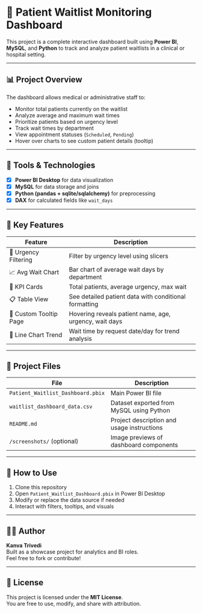 # 🏥 Patient Waitlist Monitoring Dashboard

This project is a complete interactive dashboard built using **Power BI**, **MySQL**, and **Python** to track and analyze patient waitlists in a clinical or hospital setting.

---

## 📊 Project Overview

The dashboard allows medical or administrative staff to:
- Monitor total patients currently on the waitlist
- Analyze average and maximum wait times
- Prioritize patients based on urgency level
- Track wait times by department
- View appointment statuses (`Scheduled`, `Pending`)
- Hover over charts to see custom patient details (tooltip)

---

## 🔧 Tools & Technologies
- [x] **Power BI Desktop** for data visualization
- [x] **MySQL** for data storage and joins
- [x] **Python (pandas + sqlite/sqlalchemy)** for preprocessing
- [x] **DAX** for calculated fields like `wait_days`

---

## 🧠 Key Features

| Feature                       | Description                                             |
|------------------------------|---------------------------------------------------------|
| 🚥 Urgency Filtering         | Filter by urgency level using slicers                   |
| 📈 Avg Wait Chart            | Bar chart of average wait days by department            |
| 🧾 KPI Cards                 | Total patients, average urgency, max wait               |
| 📋 Table View                | See detailed patient data with conditional formatting   |
| 🧩 Custom Tooltip Page       | Hovering reveals patient name, age, urgency, wait days  |
| 📅 Line Chart Trend          | Wait time by request date/day for trend analysis        |

---

## 📁 Project Files

| File                            | Description                                |
|---------------------------------|--------------------------------------------|
| `Patient_Waitlist_Dashboard.pbix` | Main Power BI file                         |
| `waitlist_dashboard_data.csv`    | Dataset exported from MySQL using Python   |
| `README.md`                      | Project description and usage instructions |
| `/screenshots/` (optional)       | Image previews of dashboard components     |

---

## 🚀 How to Use

1. Clone this repository  
2. Open `Patient_Waitlist_Dashboard.pbix` in Power BI Desktop  
3. Modify or replace the data source if needed  
4. Interact with filters, tooltips, and visuals

---


## 🧑‍💻 Author

**Kanva Trivedi**  
Built as a showcase project for analytics and BI roles.  
Feel free to fork or contribute!

---

## 📄 License

This project is licensed under the **MIT License**.  
You are free to use, modify, and share with attribution.
